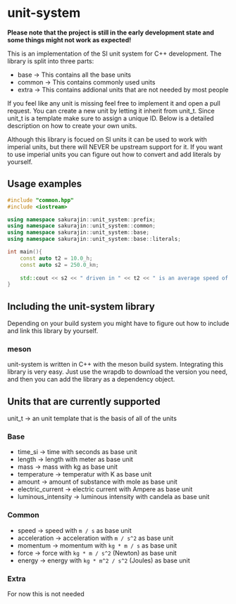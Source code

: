 # unit-system

**Please note that the project is still in the early development state and some things might not work as expected!**

This is an implementation of the SI unit system for C++ development.
The library is split into three parts:

* base -> This contains all the base units
* common -> This contains commonly used units
* extra -> This contains addional units that are not needed by most people

If you feel like any unit is missing feel free to implement it and open a pull request.
You can create a new unit by letting it inherit from unit_t.
Since unit_t is a template make sure to assign a unique ID.
Below is a detailed description on how to create your own units.

Although this library is focued on SI units it can be used to work with imperial units, but there will NEVER be upstream support for it.
If you want to use imperial units you can figure out how to convert and add literals by yourself.

## Usage examples

```c++
#include "common.hpp"
#include <iostream>

using namespace sakurajin::unit_system::prefix;
using namespace sakurajin::unit_system::common;
using namespace sakurajin::unit_system::base;
using namespace sakurajin::unit_system::base::literals;

int main(){
    const auto t2 = 10.0_h;
    const auto s2 = 250.0_km;
    
    std::cout << s2 << " driven in " << t2 << " is an average speed of:" << s2/t2 << std::endl;
}

```

## Including the unit-system library

Depending on your build system you might have to figure out how to include and link this library by yourself.

### meson

unit-system is written in C++ with the meson build system.
Integrating this library is very easy.
Just use the wrapdb to download the version you need, and then you can add the library as a dependency object.

## Units that are currently supported

unit_t -> an unit template that is the basis of all of the units

### Base

* time_si -> time with seconds as base unit
* length -> length with meter as base unit
* mass -> mass with kg as base unit
* temperature -> temperatur with K as base unit
* amount -> amount of substance with mole as base unit
* electric_current -> electric current with Ampere as base unit
* luminous_intensity -> luminous intensity with candela as base unit

### Common

* speed -> speed with `m / s` as base unit
* acceleration -> acceleration with `m / s^2` as base unit
* momentum -> momentum with `kg * m / s` as base unit
* force -> force with `kg * m / s^2` (Newton) as base unit
* energy -> energy with `kg * m^2 / s^2` (Joules) as base unit

### Extra

For now this is not needed
